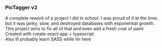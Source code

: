 ### PicTagger v2  
A complete rework of a project I did in school. I was proud of it at the time, but it was janky, slow, and destroyed databases with exponential growth. This project aims to fix all of that and even add a fresh coat of paint  
Created with create-react-app + typescript  
Also Ill probably learn SASS while Im here